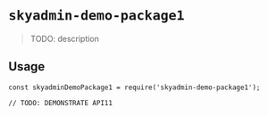 # `skyadmin-demo-package1`

> TODO: description

## Usage

```
const skyadminDemoPackage1 = require('skyadmin-demo-package1');

// TODO: DEMONSTRATE API11
```
